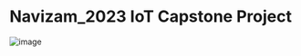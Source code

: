 # **Navizam**_2023 IoT Capstone Project
![image](https://github.com/user-attachments/assets/577de322-6d82-44c4-8387-1ce994850768)

